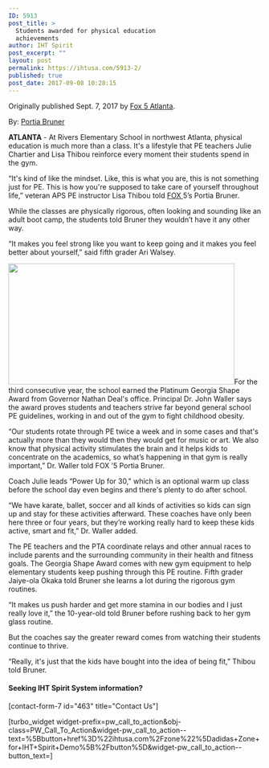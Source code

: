 ```yaml
---
ID: 5913
post_title: >
  Students awarded for physical education
  achievements
author: IHT Spirit
post_excerpt: ""
layout: post
permalink: https://ihtusa.com/5913-2/
published: true
post_date: 2017-09-08 10:28:15
---
```

Originally published Sept. 7, 2017 by <a href="http://www.fox5atlanta.com/good-day/aps-students-awarded-for-physical-education-achievements" target="_blank" rel="noopener">Fox 5 Atlanta</a>.

By: <a href="mailto:portia.bruner@foxtv.com?body=http://www.fox5atlanta.com/good-day/aps-students-awarded-for-physical-education-achievements">Portia Bruner</a>

<strong class="dateline">ATLANTA</strong> - At Rivers Elementary School in northwest Atlanta, physical education is much more than a class. It's a lifestyle that PE teachers Julie Chartier and Lisa Thibou reinforce every moment their students spend in the <span class="vm-hook-outer vm-hook-default"><span class="vm-hook">gym</span></span>.

“It's kind of like the mindset. Like, this is what you are, this is not something just for PE. This is how you're supposed to take care of yourself throughout life,” <span class="vm-hook-outer vm-hook-default"><span class="vm-hook">veteran</span></span> APS PE instructor Lisa Thibou told <a href="http://www.fox5atlanta.com/good-day/aps-students-awarded-for-physical-education-achievements" target="_blank" rel="noopener">FOX </a>5’s Portia Bruner.

While the classes are physically rigorous, often looking and sounding like an adult boot camp, the students <span class="vm-hook-outer vm-hook-default"><span class="vm-hook">told </span></span>Bruner they wouldn’t have it any other way.

<!--more-->“It makes you feel strong like you want to keep going and it makes you feel better about yourself,” said fifth grader Ari Walsey.

<a href="https://ihtusa.com/wp-content/uploads/2017/09/Atlanta-image.jpg"><img class="alignright wp-image-5914" src="https://ihtusa.com/wp-content/uploads/2017/09/Atlanta-image-300x161.jpg" alt="" width="450" height="241" /></a>For the third consecutive year, the school earned the Platinum Georgia Shape Award from Governor Nathan Deal's office. Principal Dr. John Waller says the award proves students and teachers strive far beyond general school PE guidelines, <span class="vm-hook-outer vm-hook-default"><span class="vm-hook">working</span></span> in and out of the gym to fight childhood obesity.

“Our students rotate through PE twice a week and in some cases and that's actually more than they would then they would get for music or art. We also know that physical activity stimulates the brain and it helps kids to concentrate on the academics, so what’s happening in that gym is really important,” Dr. Waller told FOX ’5 Portia Bruner.

Coach Julie leads “Power Up for 30," which is an optional warm up class before the school day even begins and there's plenty to do after school.

“We have karate, ballet, soccer and all kinds of activities so kids can <span class="vm-hook-outer vm-hook-default"><span class="vm-hook">sign up</span></span> and stay for these activities afterward. These coaches have only been here three or four years, but they’re working really hard to keep these kids active, smart and fit,” Dr. Waller added.

The PE teachers and the PTA coordinate relays and other annual races to include parents and the surrounding community in their <span class="vm-hook-outer vm-hook-default"><span class="vm-hook">health</span></span> and fitness goals. The Georgia Shape Award comes with new gym equipment to help elementary students keep pushing through this PE routine. Fifth grader Jaiye-ola Okaka told Bruner she learns a lot during the rigorous gym routines.

“It makes us push harder and get more stamina in our bodies and I just really love it,” the 10-year-old told Bruner before rushing back to her gym glass routine.

But the coaches say the greater reward comes from watching their students continue to thrive.

“Really, it's just that the kids have bought into the idea of being fit,” Thibou told Bruner.
<h4>Seeking IHT Spirit System information?</h4>
[contact-form-7 id="463" title="Contact Us"]

[turbo_widget widget-prefix=pw_call_to_action&obj-class=PW_Call_To_Action&widget-pw_call_to_action--text=%5Bbutton+href%3D%22ihtusa.com%2Fzone%22%5Dadidas+Zone+for+IHT+Spirit+Demo%5B%2Fbutton%5D&widget-pw_call_to_action--button_text=]